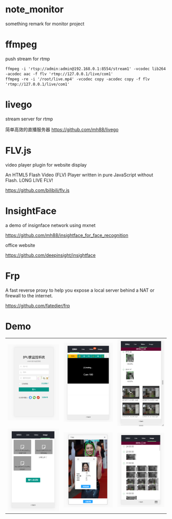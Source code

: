 # note_monitor
something remark for monitor project

# ffmpeg
push stream for rtmp

```
ffmpeg -i 'rtsp://admin:admin@192.168.0.1:8554/stream1' -vcodec lib264 -acodec aac -f flv 'rtmp://127.0.0.1/live/com1'
ffmpeg -re -i '/root/live.mp4' -vcodec copy -acodec copy -f flv 'rtmp://127.0.0.1/live/com1'
```

# livego
stream server for rtmp

简单高效的直播服务器 https://github.com/mh88/livego

# FLV.js
video player plugin for website display

An HTML5 Flash Video (FLV) Player written in pure JavaScript without Flash. LONG LIVE FLV!

https://github.com/bilibili/flv.js

# InsightFace
a demo of insignface network using mxnet

https://github.com/mh88/insightface_for_face_recognition

office website

https://github.com/deepinsight/insightface

# Frp
A fast reverse proxy to help you expose a local server behind a NAT or firewall to the internet.

https://github.com/fatedier/frp

# Demo
|       |       |       |
| :---: | ----- | ----- |
| ![Image1](./attachment/monitor_1.png) | ![Image2](./attachment/monitor_2.png) | ![Image3](./attachment/monitor_3.png) |
| ![Image4](./attachment/monitor_4.png) | ![Image5](./attachment/monitor_5.png) | ![Image6](./attachment/monitor_6.png) |
